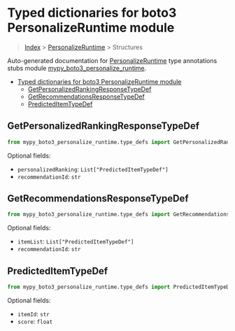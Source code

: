 # Typed dictionaries for boto3 PersonalizeRuntime module

> [Index](../README.md) > [PersonalizeRuntime](./README.md) > Structures

Auto-generated documentation for [PersonalizeRuntime](https://boto3.amazonaws.com/v1/documentation/api/latest/reference/services/personalize-runtime.html#PersonalizeRuntime)
type annotations stubs module [mypy_boto3_personalize_runtime](https://pypi.org/project/mypy-boto3-personalize-runtime/).

- [Typed dictionaries for boto3 PersonalizeRuntime module](#typed-dictionaries-for-boto3-personalizeruntime-module)
  - [GetPersonalizedRankingResponseTypeDef](#getpersonalizedrankingresponsetypedef)
  - [GetRecommendationsResponseTypeDef](#getrecommendationsresponsetypedef)
  - [PredictedItemTypeDef](#predicteditemtypedef)

## GetPersonalizedRankingResponseTypeDef

```python
from mypy_boto3_personalize_runtime.type_defs import GetPersonalizedRankingResponseTypeDef
```




Optional fields:
- `personalizedRanking`: `List["PredictedItemTypeDef"]`
- `recommendationId`: `str`


## GetRecommendationsResponseTypeDef

```python
from mypy_boto3_personalize_runtime.type_defs import GetRecommendationsResponseTypeDef
```




Optional fields:
- `itemList`: `List["PredictedItemTypeDef"]`
- `recommendationId`: `str`


## PredictedItemTypeDef

```python
from mypy_boto3_personalize_runtime.type_defs import PredictedItemTypeDef
```




Optional fields:
- `itemId`: `str`
- `score`: `float`

